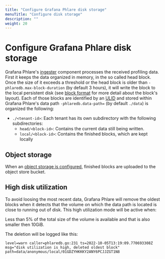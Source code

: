 ```yaml
---
title: "Configure Grafana Phlare disk storage"
menuTitle: "Configure disk storage"
description: ""
weight: 20
---
```


# Configure Grafana Phlare disk storage

Grafana Phlare's [ingester] component processes the received profiling data.
First it keeps the data organized in memory, in the so called head block. Once
the size of it exceeds a threshold or the head block is older than
`-phlaredb.max-block-duration` (by default 3 hours), it will write the block to
the local persistent disk (see [block format] for more detail about the block's
layout). Each of those blocks are identified by an [ULID] and stored within
Grafana Phlare's data path `-phlaredb.data-path=` (by default
`./data`) is organized the following:

* `./<tenant-id>`: Each tenant has its own subdirectory with the following subdirectories:
   * `head/<block-id>`: Contains the current data still being written.
   * `local/<block-id>`: Contains the finished blocks, which are kept locally

## Object storage

When an [object storage is configured][object-store], finished blocks are
uploaded to the object store bucket.

## High disk utilization

To avoid loosing the most recent data, Grafana Phlare will remove the oldest
blocks  when it detects that the volume on which the data path is located is
close to running out of disk. This high utilization mode will be active when:

Less than 5% of the total size of the volume is available and that is also
smaller then 10GiB.

The deletion will be logged like this:

```
level=warn caller=phlaredb.go:231 ts=2022-10-05T13:19:09.770693308Z msg="disk utilization is high, deleted oldest block" path=data/anonymous/local/01GDZYHKKKY2ANY6PCJJZGT1N8
```

[block format]: ../../architecture/block-format/
[object-store]: ../configure-object-storage-backend/
[ULID]: https://github.com/ulid/spec
[ingester]: ../../architecture/components/ingester/

